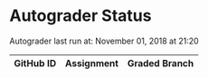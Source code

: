 # Autograder Status
Autograder last run at: November 01, 2018 at 21:20

| GitHub ID | Assignment | Graded Branch |
|-----------|------------|---------------|
